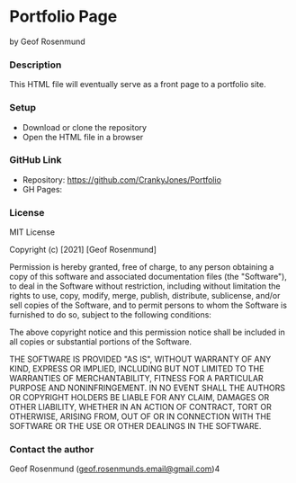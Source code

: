 # Portfolio Page
by Geof Rosenmund

### Description
This HTML file will eventually serve as a front page to a portfolio site.


### Setup
* Download or clone the repository
* Open the HTML file in a browser


### GitHub Link
* Repository: https://github.com/CrankyJones/Portfolio
* GH Pages: 


### License
MIT License

Copyright (c) [2021] [Geof Rosenmund]

Permission is hereby granted, free of charge, to any person obtaining a copy
of this software and associated documentation files (the "Software"), to deal
in the Software without restriction, including without limitation the rights
to use, copy, modify, merge, publish, distribute, sublicense, and/or sell
copies of the Software, and to permit persons to whom the Software is
furnished to do so, subject to the following conditions:

The above copyright notice and this permission notice shall be included in all
copies or substantial portions of the Software.

THE SOFTWARE IS PROVIDED "AS IS", WITHOUT WARRANTY OF ANY KIND, EXPRESS OR
IMPLIED, INCLUDING BUT NOT LIMITED TO THE WARRANTIES OF MERCHANTABILITY,
FITNESS FOR A PARTICULAR PURPOSE AND NONINFRINGEMENT. IN NO EVENT SHALL THE
AUTHORS OR COPYRIGHT HOLDERS BE LIABLE FOR ANY CLAIM, DAMAGES OR OTHER
LIABILITY, WHETHER IN AN ACTION OF CONTRACT, TORT OR OTHERWISE, ARISING FROM,
OUT OF OR IN CONNECTION WITH THE SOFTWARE OR THE USE OR OTHER DEALINGS IN THE
SOFTWARE.


### Contact the author
Geof Rosenmund (geof.rosenmunds.email@gmail.com)4